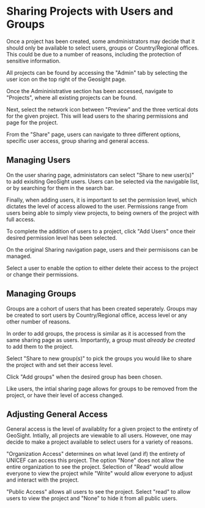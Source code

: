 # Sharing Projects with Users and Groups

Once a project has been created, some amdministrators may decide that it should only be available to select users, groups or Country/Regional offices. This could be due to a number of reasons, including the protection of sensitive information.

All projects can be found by accessing the "Admin" tab by selecting the user icon on the top right of the Geosight page.

Once the Admininistrative section has been accessed, navigate to "Projects", where all existing projects can be found.

Next, select the network icon between "Preview" and the three vertical dots for the given project. This will lead users to the sharing permissions and page for the project. 

From the "Share" page, users can navigate to three different options, specific user access, group sharing and general access.

## Managing Users

On the user sharing page, administators can select "Share to new user(s)" to add exisiting GeoSight users. Users can be selected via the navigable list, or by searching for them in the search bar. 

Finally, when adding users, it is important to set the permission level, which dictates the level of access allowed to the user. Permissions range from users being able to simply view projects, to being owners of the project with full access.

To complete the addition of users to a project, click "Add Users" once their desired permission level has been selected.

On the original Sharing navigation page, users and their permisisons can be managed. 

Select a user to enable the option to either delete their access to the project or change their permissions.

## Managing Groups

Groups are a cohort of users that has been created seperately. Groups may be created to sort users by Country/Regional office, access level or any other number of reasons. 

In order to add groups, the process is similar as it is accessed from the same sharing page as users. Importantly, a group must _already be created_ to add them to the project.

Select "Share to new group(s)" to pick the groups you would like to share the project with and set their access level.

Click "Add groups" when the desired group has been chosen.

Like users, the intial sharing page allows for groups to be removed from the project, or have their level of access changed. 

## Adjusting General Access
General access is the level of availablity for a given project to the entirety of GeoSight. Intially, all projects are viewable to all users. However, one may decide to make a project available to select users for a variety of reasons.

"Organization Access" determines on what level (and if) the entirety of UNICEF can access this project. The option "None" does not allow the entire organization to see the project. Selection of "Read" would allow everyone to view the project while "Write" would allow everyone to adjust and interact with the project.

"Public Access" allows all users to see the project. Select "read" to allow users to view the project and "None" to hide it from all public users.

